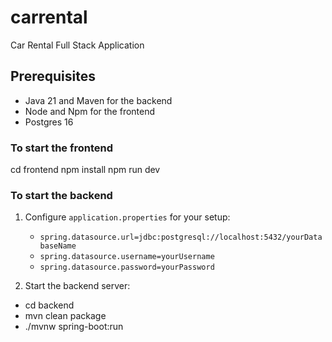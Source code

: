 # carrental

Car Rental Full Stack Application

## Prerequisites

- Java 21 and Maven for the backend
- Node and Npm for the frontend
- Postgres 16

### To start the frontend

cd frontend
npm install
npm run dev

### To start the backend

1. Configure `application.properties` for your setup:

   - `spring.datasource.url=jdbc:postgresql://localhost:5432/yourDatabaseName`
   - `spring.datasource.username=yourUsername`
   - `spring.datasource.password=yourPassword`

2. Start the backend server:

- cd backend
- mvn clean package
- ./mvnw spring-boot:run
